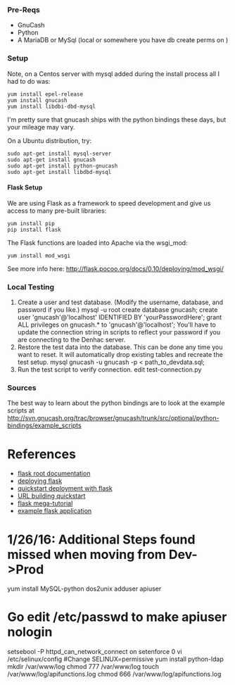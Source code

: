<h3>Pre-Reqs</h3>

- GnuCash
- Python
- A MariaDB or MySql (local or somewhere you have db create perms on )

<h3>Setup</h3>

Note, on a Centos server with mysql added during the install process all I had to do was:

    yum install epel-release
    yum install gnucash
    yum install libdbi-dbd-mysql

I'm pretty sure that gnucash ships with the python bindings these days, but your mileage may vary.
    
On a Ubuntu distribution, try:
    
    sudo apt-get install mysql-server
    sudo apt-get install gnucash
    sudo apt-get install python-gnucash
    sudo apt-get install libdbd-mysql

<h4>Flask Setup</h4>

We are using Flask as a framework to speed development and give us access to many pre-built libraries:

    yum install pip
    pip install flask

The Flask functions are loaded into Apache via the wsgi_mod:

    yum install mod_wsgi

See more info here:  http://flask.pocoo.org/docs/0.10/deploying/mod_wsgi/


<h3>Local Testing</h3>

1. Create a user and test database.
(Modify the username, database, and password if you like.)
        mysql -u root
        create database gnucash;
        create user 'gnucash'@'localhost' IDENTIFIED BY 'yourPasswordHere';
        grant ALL privileges on gnucash.* to 'gnucash'@'localhost';
You'll have to update the connection string in scripts to reflect your password if you are connecting to the Denhac server.
2. Restore the test data into the database.
This can be done any time you want to reset.  It will automatically drop existing tables and recreate the test setup.
        mysql gnucash -u gnucash -p < path_to_devdata.sql;
3. Run the test script to verify connection.
        edit test-connection.py
    
<h3>Sources</h3>
    
The best way to learn about the python bindings are to look at the example scripts at http://svn.gnucash.org/trac/browser/gnucash/trunk/src/optional/python-bindings/example_scripts
  

# References

* [flask root documentation](http://flask.pocoo.org/docs/0.10)
* [deploying flask](http://flask.pocoo.org/docs/0.10/deploying/)
* [quickstart deployment with flask](http://flask.pocoo.org/docs/0.10/quickstart/#quickstart-deployment)
* [URL building quickstart](http://flask.pocoo.org/docs/0.10/quickstart/#url-building)
* [flask mega-tutorial](http://blog.miguelgrinberg.com/post/the-flask-mega-tutorial-part-i-hello-world)
* [example flask application](https://github.com/mitsuhiko/flask/blob/master/examples/flaskr/flaskr.py)


# 1/26/16: Additional Steps found missed when moving from Dev->Prod
yum install MySQL-python dos2unix
adduser apiuser
# Go edit /etc/passwd to make apiuser nologin
setsebool -P httpd_can_network_connect on
setenforce 0
vi /etc/selinux/config
#Change  SELINUX=permissive
yum install python-ldap
mkdir /var/www/log
chmod 777 /var/www/log
touch /var/www/log/apifunctions.log
chmod 666 /var/www/log/apifunctions.log
